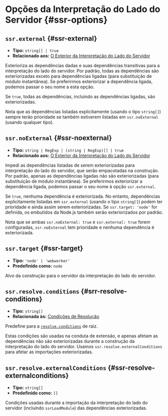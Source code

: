 # Opções da Interpretação do Lado do Servidor {#ssr-options}

## `ssr.external` {#ssr-external}

- **Tipo:** `string[] | true`
- **Relacionado aos:** [O Exterior da Interpretação do Lado do Servidor](/guide/ssr#ssr-externals)

Exterioriza as dependências dadas e suas dependências transitivas para a interpretação do lado do servidor. Por padrão, todas as dependências são exteriorizadas exceto para dependências ligadas (para substituição de módulo instantânea). Se preferirmos exteriorizar a dependência ligada, podemos passar o seu nome a esta opção.

Se `true`, todas as dependências, incluindo as dependências ligadas, são exteriorizadas.

Nota que as dependências listadas explicitamente (usando o tipo `string[]`) sempre terão prioridade se também estiverem listadas em `ssr.noExternal` (usando qualquer tipo).

## `ssr.noExternal` {#ssr-noexternal}

- **Tipo:** `string | RegExp | (string | RegExp)[] | true`
- **Relacionado aos:** [O Exterior da Interpretação do Lado do Servidor](/guide/ssr#ssr-externals)

Impedi as dependências listadas de serem exteriorizadas para interpretação do lado do servidor, que serão empacotadas na construção. Por padrão, apenas as dependências ligadas não são exteriorizadas (para substituição de módulo instantânea). Se preferirmos exteriorizar a dependência ligada, podemos passar o seu nome à opção `ssr.external`.

Se `true`, nenhuma dependência é exteriorizada. No entanto, dependências explicitamente listadas em `ssr.external` (usando o tipo `string[]`) podem ter prioridade e ainda assim serem exteriorizadas. Se `ssr.target: 'node'` for definida, os embutidos da Node.js também serão exteriorizados por padrão.

Nota que se ambas `ssr.noExternal: true` e `ssr.external: true` forem configuradas, `ssr.noExternal` tem prioridade e nenhuma dependência é exteriorizada.

## `ssr.target` {#ssr-target}

- **Tipo:** `'node' | 'webworker'`
- **Predefinido como:** `node`

Alvo da construção para o servidor da interpretação do lado do servidor.

## `ssr.resolve.conditions` {#srr-resolve-conditions}

- **Tipo:** `string[]`
- **Relacionada às:** [Condições de Resolução](./shared-options#resolve-conditions)

Predefine para a [`resolve.conditions`](./shared-options#resolve-conditions) de raiz.

Estas condições são usadas na conduta de extensão, e apenas afetam as dependências não são exteriorizadas durante a construção da interpretação do lado do servidor. Usamos `ssr.resolve.externalConditions` para afetar as importações exteriorizadas.

## `ssr.resolve.externalConditions` {#ssr-resolve-externalconditions}

- **Tipo:** `string[]`
- **Predefinido como:** `[]`

Condições usadas durante a importação da interpretação do lado do servidor (incluindo `ssrLoadModule`) das dependências exteriorizadas.
